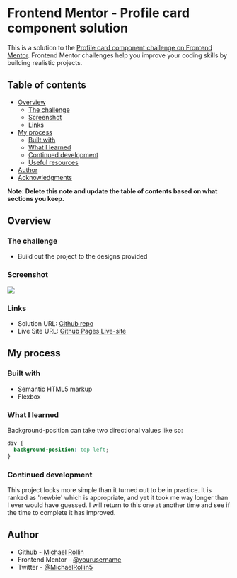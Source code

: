 # Frontend Mentor - Profile card component solution

This is a solution to the [Profile card component challenge on Frontend Mentor](https://www.frontendmentor.io/challenges/profile-card-component-cfArpWshJ). Frontend Mentor challenges help you improve your coding skills by building realistic projects. 

## Table of contents

- [Overview](#overview)
  - [The challenge](#the-challenge)
  - [Screenshot](#screenshot)
  - [Links](#links)
- [My process](#my-process)
  - [Built with](#built-with)
  - [What I learned](#what-i-learned)
  - [Continued development](#continued-development)
  - [Useful resources](#useful-resources)
- [Author](#author)
- [Acknowledgments](#acknowledgments)

**Note: Delete this note and update the table of contents based on what sections you keep.**

## Overview

### The challenge

- Build out the project to the designs provided

### Screenshot

![](./images/screenshot.jpg)


### Links

- Solution URL: [Github repo](https://github.com/Michael080/Profile-Card-Component-front-end-mentor-)
- Live Site URL: [Github Pages Live-site](https://michael080.github.io/Profile-Card-Component-front-end-mentor-/)

## My process

### Built with

- Semantic HTML5 markup
- Flexbox

### What I learned

Background-position can take two directional values like so:
```css
div {
  background-position: top left;
}
```

### Continued development

This project looks more simple than it turned out to be in practice. It is ranked as 'newbie' which is appropriate, and yet it took me way longer than I ever would have guessed. I will return to this one at another time and see if the time to complete it has improved.

## Author

- Github - [Michael Rollin](https://github.com/Michael080)
- Frontend Mentor - [@yourusername](https://www.frontendmentor.io/profile/yourusername)
- Twitter - [@MichaelRollin5](https://www.twitter.com/MichaelRollin5)